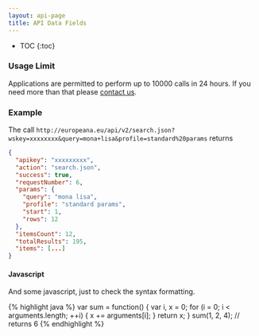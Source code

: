 ```yaml
---
layout: api-page
title: API Data Fields
---
```


* TOC
{:toc}

### Usage Limit

Applications are permitted to perform up to 10000 calls in 24 hours. If you need more than that please [contact us](mailto:api@europeana.eu).

[^datatype]: [Datatype defitions](api-introduction.html#data-types "API1-API2 Mapping")

### Example

The call `http://europeana.eu/api/v2/search.json?wskey=xxxxxxxx&query=mona+lisa&profile=standard%20params` returns

```json
{
  "apikey": "xxxxxxxxx",
  "action": "search.json",
  "success": true,
  "requestNumber": 6,
  "params": {
    "query": "mona lisa",
    "profile": "standard params",
    "start": 1,
    "rows": 12
  },
  "itemsCount": 12,
  "totalResults": 195,
  "items": [...]
}
```

#### Javascript

And some javascript, just to check the syntax formatting.

{% highlight java %}
var sum = function() {
    var i, x = 0;
    for (i = 0; i < arguments.length; ++i) {
        x += arguments[i];
    }
    return x;
}
sum(1, 2, 4); // returns 6
{% endhighlight %}
